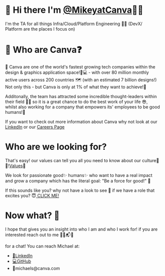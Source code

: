 <h1> 👋 Hi there I'm <a href="https://github.com/MikeyatCanva">@MikeyatCanva</a>🧑‍🚀</h1> 
<p> 
I'm the TA for all things Infra/Cloud/Platform Engineering 🧑‍💻 (DevX/ Platform are the places I focus on) 
</p> 

<h1>🙋 Who are Canva❓</h1> 

<p>
🚀 Canva are one of the world's fastest growing tech companies within the design & graphics application space!📱💻 - with over 80 million monthly active users across 200 countries 🗺 (with an estimated 7 billion designs!)
Not only this - but Canva is only at 1% of what they want to achieve!💫

Additonally, the team has attracted some incredible thought-leaders within their field 🧑‍🚀 so it is a great chance to do the best work of your life 😎, whilst also working for a company that empowers its' employees to be good humans!🥰

If you want to check out more information about Canva why not look at our <a href="https://www.linkedin.com/company/canva/about/">LinkedIn</a> or our <a href="https://www.canva.com/careers/">Careers Page</a>
</p>

<h1> Who are we looking for? </h1>
<p> 
That's easy! our values can tell you all you need to know about our culture🥰💌!<a href="https://www.canva.com/careers/why-canva/">Values</a>💞
  
We look for passionate good✨ humans✨ who want to have a real impact and grow a company which has the literal goal: "Be a force for good!" 🌇

If this sounds like you? why not have a look to see 👀 if we have a role that excites you? 😇<a href="https://www.canva.com/careers/jobs/?team=engineering&specialty=frontend-development"> CLICK ME! </a>
<h1> Now what? 🌱 </h1>

<p>
I hope that gives you an insight into who I am and who I work for! if you are interested reach out to me 🧑‍🚀📬💌

for a chat! 
You can reach Michael at:

<ul>
  <li><a href="https://www.linkedin.com/in/%F0%9F%A7%91%E2%80%8D%F0%9F%9A%80-michael-sarchet-a338b4115/">💬LinkedIn</a></li>
  <li><a href="https://github.com/MikeyatCanva">💻GitHub</a></li>
  <li>📧michaels@canva.com</li>
</ul>
</p>
